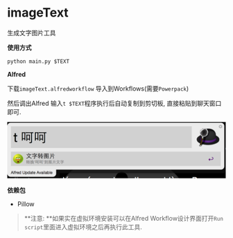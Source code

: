 # imageText

生成文字图片工具

**使用方式**

```shell
python main.py $TEXT
```

**Alfred**

下载`imageText.alfredworkflow` 导入到Workflows(需要`Powerpack`)

然后调出Alfred 输入`t $TEXT`程序执行后自动复制到剪切板, 直接粘贴到聊天窗口即可.


![截图](https://raw.githubusercontent.com/jackeyGao/imageText/master/s.png)


**依赖包**

- Pillow

> **注意: **如果实在虚拟环境安装可以在Alfred Workflow设计界面打开`Run script`里面进入虚拟环境之后再执行此工具.

